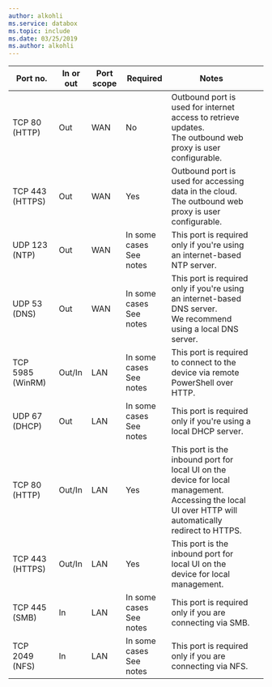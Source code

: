 ```yaml
---
author: alkohli
ms.service: databox  
ms.topic: include
ms.date: 03/25/2019
ms.author: alkohli
---
```


| Port no.|	In or out |	Port scope|	Required|	Notes |   |
|--------|-----|-----|-----------|----------|-----------|
| TCP 80 (HTTP)|Out|WAN	|No|Outbound port is used for internet access to retrieve updates. <br>The outbound web proxy is user configurable. |
| TCP 443 (HTTPS)|Out|WAN|Yes|Outbound port is used for accessing data in the cloud.<br>The outbound web proxy is user configurable.|
| UDP 123 (NTP)|Out|WAN|In some cases<br>See notes|This port is required only if you're using an internet-based NTP server.  |   
| UDP 53 (DNS)|Out|WAN|In some cases<br>See notes|This port is required only if you're using an internet-based DNS server.<br>We recommend using a local DNS server. |
| TCP 5985 (WinRM)|Out/In|LAN|In some cases<br>See notes|This port is required to connect to the device via remote PowerShell over HTTP.  |
| UDP 67 (DHCP)|Out|LAN|In some cases<br>See notes|This port is required only if you're using a local DHCP server.  |
| TCP 80 (HTTP)|Out/In|LAN|Yes|This port is the inbound port for local UI on the device for local management. <br>Accessing the local UI over HTTP will automatically redirect to HTTPS.  |
| TCP 443 (HTTPS)|Out/In|LAN|Yes|This port is the inbound port for local UI on the device for local management. |
| TCP 445 (SMB)|In|LAN|In some cases<br>See notes|This port is required only if you are connecting via SMB. |
| TCP 2049 (NFS)|In|LAN|In some cases<br>See notes|This port is required only if you are connecting via NFS. |
